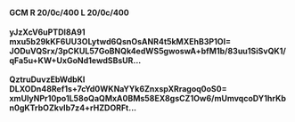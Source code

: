 #### GCM R 20/0c/400 L 20/0c/400
**yJzXcV6uPTDI8A91**<br/>**mxu5b29kKF6UU3OLytwd6QsnOsANR4t5kMXEhB3P1OI=**<br/>**JODuVQSrx/3pCKUL57GoBNQk4edWS5gwoswA+bfM1b/83uu1SiSvQK1/qFa5u+KW+UxGoNd1ewdSBsUR...**<br/><br/>
**QztruDuvzEbWdbKI**<br/>**DLXODn48Ref1s+7cYd0WKNaYYk6ZnxspXRragoq0oS0=**<br/>**xmUlyNPr10po1L58oQaQMxA0BMs58EX8gsCZ1Ow6/mUmvqcoDY1hrKbn0gKTrbOZkvlb7z4+rHZDORFt...**
